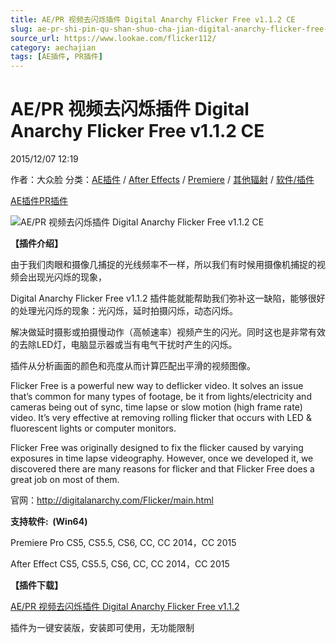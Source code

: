 ```yaml
---
title: AE/PR 视频去闪烁插件 Digital Anarchy Flicker Free v1.1.2 CE
slug: ae-pr-shi-pin-qu-shan-shuo-cha-jian-digital-anarchy-flicker-free-v1-1-2-ce
source_url: https://www.lookae.com/flicker112/
category: aechajian
tags: [AE插件, PR插件]
---
```

# AE/PR 视频去闪烁插件 Digital Anarchy Flicker Free v1.1.2 CE

2015/12/07 12:19

作者：大众脸
分类：[AE插件](https://www.lookae.com/after-effects/aechajian/) / [After Effects](https://www.lookae.com/after-effects/) / [Premiere](https://www.lookae.com/qitarjcj/premierezy/) / [其他辐射](https://www.lookae.com/others/) / [软件/插件](https://www.lookae.com/qitarjcj/)

[AE插件](https://www.lookae.com/tag/ae%e6%8f%92%e4%bb%b6/)[PR插件](https://www.lookae.com/tag/pr%e6%8f%92%e4%bb%b6/)

![AE/PR 视频去闪烁插件 Digital Anarchy Flicker Free v1.1.2 CE](https://www.lookae.com/wp-content/uploads/2014/08/Flicker-Free-v1.0.2.jpg "AE/PR 视频去闪烁插件 Digital Anarchy Flicker Free v1.1.2 CE-LookAE.com")

**【插件介绍】**

由于我们肉眼和摄像几捕捉的光线频率不一样，所以我们有时候用摄像机捕捉的视频会出现光闪烁的现象，

Digital Anarchy Flicker Free v1.1.2 插件能就能帮助我们弥补这一缺陷，能够很好的处理光闪烁的现象：光闪烁，延时拍摄闪烁，动态闪烁。

解决做延时摄影或拍摄慢动作（高帧速率）视频产生的闪光。同时这也是非常有效的去除LED灯，电脑显示器或当有电气干扰时产生的闪烁。

插件从分析画面的颜色和亮度从而计算匹配出平滑的视频图像。

Flicker Free is a powerful new way to deflicker video. It solves an issue that’s common for many types of footage, be it from lights/electricity and cameras being out of sync, time lapse or slow motion (high frame rate) video. It’s very effective at removing rolling flicker that occurs with LED & fluorescent lights or computer monitors.

Flicker Free was originally designed to fix the flicker caused by varying exposures in time lapse videography. However, once we developed it, we discovered there are many reasons for flicker and that Flicker Free does a great job on most of them.

官网：http://digitalanarchy.com/Flicker/main.html

**支持软件:  (Win64)**

Premiere Pro CS5, CS5.5, CS6, CC, CC 2014，CC 2015

After Effect CS5, CS5.5, CS6, CC, CC 2014，CC 2015

**【插件下载】**

[AE/PR 视频去闪烁插件 Digital Anarchy Flicker Free v1.1.2](https://lookae.400gb.com/file/136602862)

插件为一键安装版，安装即可使用，无功能限制
